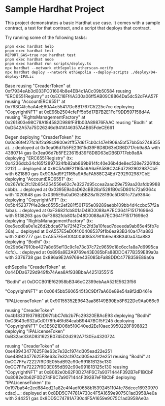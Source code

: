 # Sample Hardhat Project

This project demonstrates a basic Hardhat use case. It comes with a sample contract, a test for that contract, and a script that deploys that contract.

Try running some of the following tasks:

```shell
pnpm exec hardhat help
pnpm exec hardhat test
REPORT_GAS=true npx hardhat test
pnpm exec hardhat node
pnpm exec hardhat run scripts/deploy.ts
npx hardhat --network ethSepolia etherscan-verify
npx hardhat deploy --network ethSepolia --deploy-scripts ./deploy/04-deploy-IPALic
```

Base
reusing "CreaderToken" at
0xf7934eAb3d033FC01604b8e4EB4c1ACc09b50584
reusing "ERC6551Registry" at
0xEC16Ff4A330a06ff5AB09C8864Da5dc52dFAA57F
reusing "AccountERC6551" at
0x763C4fc5aA4eE60A4c55417Dc8B1767C5225c7cc
deploying "CopyrightNFT" at 0xE96b2504cfeFf5b5d17B7B2E1FcF9DD597158d4A
reusing "RightsManagementFactory" at 0x261803e98C78A184582D986fFB1b03A89876FAAC
reusing "Bodhi" at 0xD542A57a75D26246d941A146357A4B65FdeCE661

Degen
deploying "CreaderToken" (tx: 0x0c86fef27fc16f2a98c9800e2fff57d6f7cb0c147e1909a5bf57bb5b2748355a)...: deployed at 0x3ea06d7b5FE23615d39F8D8D63eDB6D717eb9a8A with 4380714 gas
0x3ea06d7b5FE23615d39F8D8D63eDB6D717eb9a8A
deploying "ERC6551Registry" (tx: 0x4236dcb34c165f2897324fb82ab869b914fc40e36b4de8ec528e72261fdc2212)...: deployed at 0x9C5Ad9F21165a9A6aFA588C24Ed7292902987CbE with 621880 gas
0x9C5Ad9F21165a9A6aFA588C24Ed7292902987CbE
deploying "AccountERC6551" (tx: 0x267e1c2fc12b654254556e62c7e3227d95ccea2aad29e759aa20afdb9988cbbb)...: deployed at 0x0395E9a0aD62cBB28a15281B0c5D801c72a9364c with 1020848 gas
0x0395E9a0aD62cBB28a15281B0c5D801c72a9364c
deploying "CopyrightNFT" (tx: 0x5b452377f4e2dec6555c2ef281f501765e09289aebb109bb4d4ccbc57f2a1aba)...: deployed at 0xF3682fcb801aD48D0088aA7EC3641F15171696e3 with 5138263 gas
0xF3682fcb801aD48D0088aA7EC3641F15171696e3
deploying "RightsManagementFactory" (tx: 0xe5ecd0a0e1e26d2bdca671e72f427cc2fd3a10fead7deeeda9ab65e45fb7e36a)...: deployed at 0xA557E5eD0f4004085379f1b6ea93B340a474a883 with 2492777 gas
0xA557E5eD0f4004085379f1b6ea93B340a474a883
deploying "Bodhi" (tx: 0x29b6e7910be427a8d65ef13c9c1e73c37c72c9659c18c6cc1a8a7d6995ca4cfc)...: deployed at 0x896a9E2A9769e43E085bFa88DDC477B359E89a0a with 3376738 gas
0x896a9E2A9769e43E085bFa88DDC477B359E89a0a

ethSepolia
"CreaderToken" at 0x44DDa6729d949fb74Aea8Af938BbaA4251355515

"Bodhi" at
0xDCCB01Ef62958bB346cC2399ebAaA52fE5623f56

"CopyrightNFT" at
0x0645bb5606545f3C9Df7aA60e89e54a9f2dD461e

"IPALicenseToken" at
0x90155352E9643aa86149B90Eb8F622De9Aa066c9


reusing "CreaderToken" 
0x4b183319379B2D97fcbC7db2b7Fc29320EBAcE93
deploying "Bodhi" 
0xC3643e932aCd0f78fb46fd84cabB9447BCf5F245
deploying "CopyrightNFT"
0x3E5021D06b510C40ed2Ee10aec3950228F898823
deploying "IPALicenseToken" 
0xB32ae33AD831622B0745D2d292A7f30Ea4320724

reusing "CreaderToken" at 0xe48943477625F8e63c7e32c1974d305ead22e251
0xe48943477625F8e63c7e32c1974d305ead22e251
reusing "Bodhi" at 0xCC7FFa72227f9D3E055dB92c90e99181B125c130
0xCC7FFa72227f9D3E055dB92c90e99181B125c130
reusing "CopyrightNFT" at 0x8082e0b62F0D274F6C7a9071444F392B7eF1BCbF
0x8082e0b62F0D274F6C7a9071444F392B7eF1BCbF
deploying "IPALicenseToken" (tx: 0x197ba54c2ed884ed21a82e4f4adf0658b15392451104fe78dcec16930970cdac)...: deployed at 0x8DD5C74781A730c4F5A1659e9075C1ad3958Ae0a with 244251 gas
0x8DD5C74781A730c4F5A1659e9075C1ad3958Ae0a